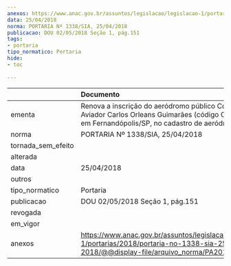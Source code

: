 ```yaml
---
anexos: https://www.anac.gov.br/assuntos/legislacao/legislacao-1/portarias/2018/portaria-no-1338-sia-25-04-2018/@@display-file/arquivo_norma/PA2018-1338.pdf
data: 25/04/2018
norma: PORTARIA Nº 1338/SIA, 25/04/2018
publicacao: DOU 02/05/2018 Seção 1, pág.151
tags:
- portaria
tipo_normatico: Portaria
hide: 
- toc 
 
---
```


|                    | Documento                                                                                                                                            |
|:-------------------|:-----------------------------------------------------------------------------------------------------------------------------------------------------|
| ementa             | Renova a inscrição do aeródromo público Coronel Aviador Carlos Orleans Guimarães (código OACI: SDFD), em Fernandópolis/SP, no cadastro de aeródromos |
| norma              | PORTARIA Nº 1338/SIA, 25/04/2018                                                                                                                     |
| tornada_sem_efeito |                                                                                                                                                      |
| alterada           |                                                                                                                                                      |
| data               | 25/04/2018                                                                                                                                           |
| outros             |                                                                                                                                                      |
| tipo_normatico     | Portaria                                                                                                                                             |
| publicacao         | DOU 02/05/2018 Seção 1, pág.151                                                                                                                      |
| revogada           |                                                                                                                                                      |
| em_vigor           |                                                                                                                                                      |
| anexos             | https://www.anac.gov.br/assuntos/legislacao/legislacao-1/portarias/2018/portaria-no-1338-sia-25-04-2018/@@display-file/arquivo_norma/PA2018-1338.pdf |